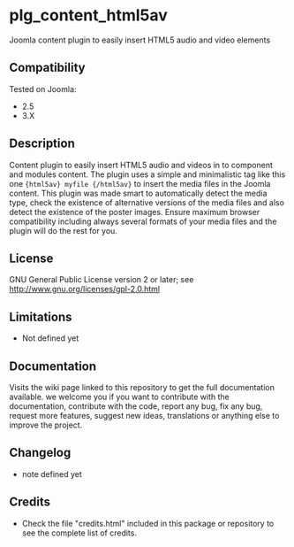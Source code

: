 # plg_content_html5av

Joomla content plugin to easily insert HTML5 audio and video elements

## Compatibility

Tested on Joomla:

* 2.5
* 3.X

## Description

Content plugin to easily insert HTML5 audio and videos in to component and modules content. The plugin uses a simple and minimalistic tag like this one <code>{html5av} myfile {/html5av}</code> to insert the media files in the Joomla content. This plugin was made smart to automatically detect the media type, check the existence of alternative versions of the media files and also detect the existence of the poster images. Ensure maximum browser compatibility including always several formats of your media files and the plugin will do the rest for you.

## License

GNU General Public License version 2 or later; see http://www.gnu.org/licenses/gpl-2.0.html

## Limitations

* Not defined yet

## Documentation

Visits the wiki page linked to this repository to get the full documentation available. we welcome you if you want to contribute with the documentation, contribute with the code, report any bug, fix any bug, request more features, suggest new ideas, translations or anything else to improve the project.

## Changelog

* note defined yet

## Credits

* Check the file "credits.html" included in this package or repository to see the complete list of credits.



